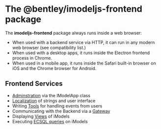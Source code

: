 # The @bentley/imodeljs-frontend package

The **imodeljs-frontend** package always runs inside a web browser:

* When used with a backend service via HTTP, it can run in any modern web browser (see compatibility list.)
* When used with a desktop apps, it runs inside the Electron frontend process in Chrome.
* When used in a mobile app, it runs inside the Safari built-in browser on iOS and the Chrome browser for Android.

## Frontend Services

* [Adminstration](./IModelApp) via the IModelApp class
* [Localization](./Localization) of strings and user interface
* Writing [Tools](./Tools) for handling events from users
* Communicating with the Backend via a [Gateway](./Gateway)
* Displaying [Views](./Views) of iModels
* Executing [ECSQL queries](./ExecutingECSQL) on iModels

<!-- TODO - add browser compatibility list -->
